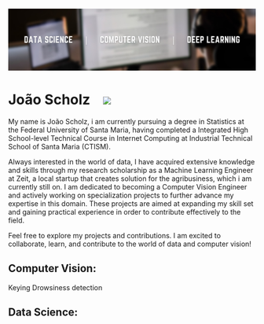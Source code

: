 
<p align="center">
  <img src="Capa.png" >
</p>

# João Scholz &nbsp;&nbsp; <a href='https://www.linkedin.com/in/joao-scholz/'><img src="https://img.shields.io/badge/LinkedIn-0077B5?style=for-the-badge&logo=linkedin&logoColor=white"></a>

My name is João Scholz, i am currently pursuing a degree in Statistics at the Federal University of Santa Maria, having completed a Integrated High School-level Technical Course in Internet Computing at Industrial Technical School of Santa Maria (CTISM).

Always interested in the world of data, I have acquired extensive knowledge and skills through my research scholarship as a Machine Learning Engineer at Zeit, a local startup that creates solution for the agribusiness, which i am currently still on. I am dedicated to becoming a Computer Vision Engineer and actively working on specialization projects to further advance my expertise in this domain. These projects are aimed at expanding my skill set and gaining practical experience in order to contribute effectively to the field.

Feel free to explore my projects and contributions. I am excited to collaborate, learn, and contribute to the world of data and computer vision!

## Computer Vision:
Keying
Drowsiness detection

## Data Science:


